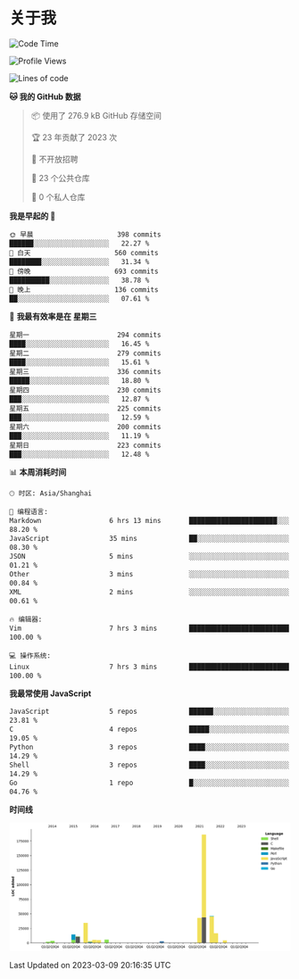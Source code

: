 # 关于我

<!--START_SECTION:waka-->
![Code Time](http://img.shields.io/badge/Code%20Time-736%20hrs%2034%20mins-blue)

![Profile Views](http://img.shields.io/badge/%E4%B8%AA%E4%BA%BA%E8%B5%84%E6%96%99%E8%A7%82%E7%9C%8B%E6%AC%A1%E6%95%B0-3-blue)

![Lines of code](https://img.shields.io/badge/%E4%BB%8E%E3%80%8CHello%20World%E3%80%8D%E8%B5%B7%E6%88%91%E5%B7%B2%E7%BB%8F%E5%86%99%E4%BA%86-332.3%20thousand%20%E8%A1%8C%E4%BB%A3%E7%A0%81-blue)

**🐱 我的 GitHub 数据** 

> 📦  使用了 276.9 kB GitHub 存储空间 
 > 
> 🏆 23 年贡献了 2023 次
 > 
> 🚫 不开放招聘
 > 
> 📜 23 个公共仓库 
 > 
> 🔑 0 个私人仓库 
 > 
**我是早起的 🐤** 

```text
🌞 早晨                     398 commits         ██████░░░░░░░░░░░░░░░░░░░   22.27 % 
🌆 白天                     560 commits         ████████░░░░░░░░░░░░░░░░░   31.34 % 
🌃 傍晚                     693 commits         ██████████░░░░░░░░░░░░░░░   38.78 % 
🌙 晚上                     136 commits         ██░░░░░░░░░░░░░░░░░░░░░░░   07.61 % 
```
📅 **我最有效率是在 星期三** 

```text
星期一                      294 commits         ████░░░░░░░░░░░░░░░░░░░░░   16.45 % 
星期二                      279 commits         ████░░░░░░░░░░░░░░░░░░░░░   15.61 % 
星期三                      336 commits         █████░░░░░░░░░░░░░░░░░░░░   18.80 % 
星期四                      230 commits         ███░░░░░░░░░░░░░░░░░░░░░░   12.87 % 
星期五                      225 commits         ███░░░░░░░░░░░░░░░░░░░░░░   12.59 % 
星期六                      200 commits         ███░░░░░░░░░░░░░░░░░░░░░░   11.19 % 
星期日                      223 commits         ███░░░░░░░░░░░░░░░░░░░░░░   12.48 % 
```


📊 **本周消耗时间** 

```text
🕑︎ 时区: Asia/Shanghai

💬 编程语言: 
Markdown                 6 hrs 13 mins       ██████████████████████░░░   88.20 % 
JavaScript               35 mins             ██░░░░░░░░░░░░░░░░░░░░░░░   08.30 % 
JSON                     5 mins              ░░░░░░░░░░░░░░░░░░░░░░░░░   01.21 % 
Other                    3 mins              ░░░░░░░░░░░░░░░░░░░░░░░░░   00.84 % 
XML                      2 mins              ░░░░░░░░░░░░░░░░░░░░░░░░░   00.61 % 

🔥 编辑器: 
Vim                      7 hrs 3 mins        █████████████████████████   100.00 % 

💻 操作系统: 
Linux                    7 hrs 3 mins        █████████████████████████   100.00 % 
```

**我最常使用 JavaScript** 

```text
JavaScript               5 repos             ██████░░░░░░░░░░░░░░░░░░░   23.81 % 
C                        4 repos             █████░░░░░░░░░░░░░░░░░░░░   19.05 % 
Python                   3 repos             ████░░░░░░░░░░░░░░░░░░░░░   14.29 % 
Shell                    3 repos             ████░░░░░░░░░░░░░░░░░░░░░   14.29 % 
Go                       1 repo              █░░░░░░░░░░░░░░░░░░░░░░░░   04.76 % 
```



**时间线**

![Lines of Code chart](https://raw.githubusercontent.com/Arondight/Arondight/master/assets/bar_graph.png)


 Last Updated on 2023-03-09 20:16:35 UTC
<!--END_SECTION:waka-->

